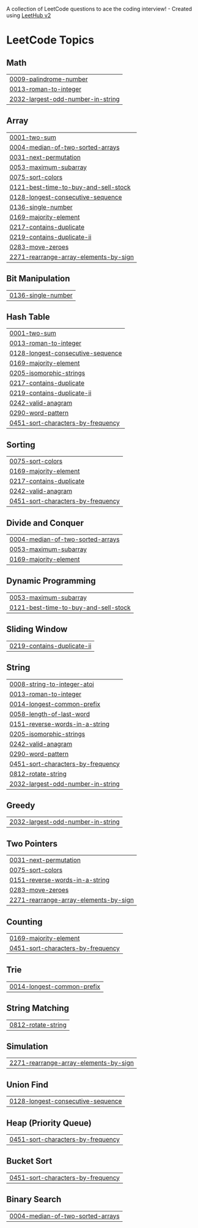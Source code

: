 A collection of LeetCode questions to ace the coding interview! - Created using [LeetHub v2](https://github.com/arunbhardwaj/LeetHub-2.0)
<!---LeetCode Topics Start-->
# LeetCode Topics
## Math
|  |
| ------- |
| [0009-palindrome-number](https://github.com/cm313/LeetCode/tree/master/0009-palindrome-number) |
| [0013-roman-to-integer](https://github.com/cm313/LeetCode/tree/master/0013-roman-to-integer) |
| [2032-largest-odd-number-in-string](https://github.com/cm313/LeetCode/tree/master/2032-largest-odd-number-in-string) |
## Array
|  |
| ------- |
| [0001-two-sum](https://github.com/cm313/LeetCode/tree/master/0001-two-sum) |
| [0004-median-of-two-sorted-arrays](https://github.com/cm313/LeetCode/tree/master/0004-median-of-two-sorted-arrays) |
| [0031-next-permutation](https://github.com/cm313/LeetCode/tree/master/0031-next-permutation) |
| [0053-maximum-subarray](https://github.com/cm313/LeetCode/tree/master/0053-maximum-subarray) |
| [0075-sort-colors](https://github.com/cm313/LeetCode/tree/master/0075-sort-colors) |
| [0121-best-time-to-buy-and-sell-stock](https://github.com/cm313/LeetCode/tree/master/0121-best-time-to-buy-and-sell-stock) |
| [0128-longest-consecutive-sequence](https://github.com/cm313/LeetCode/tree/master/0128-longest-consecutive-sequence) |
| [0136-single-number](https://github.com/cm313/LeetCode/tree/master/0136-single-number) |
| [0169-majority-element](https://github.com/cm313/LeetCode/tree/master/0169-majority-element) |
| [0217-contains-duplicate](https://github.com/cm313/LeetCode/tree/master/0217-contains-duplicate) |
| [0219-contains-duplicate-ii](https://github.com/cm313/LeetCode/tree/master/0219-contains-duplicate-ii) |
| [0283-move-zeroes](https://github.com/cm313/LeetCode/tree/master/0283-move-zeroes) |
| [2271-rearrange-array-elements-by-sign](https://github.com/cm313/LeetCode/tree/master/2271-rearrange-array-elements-by-sign) |
## Bit Manipulation
|  |
| ------- |
| [0136-single-number](https://github.com/cm313/LeetCode/tree/master/0136-single-number) |
## Hash Table
|  |
| ------- |
| [0001-two-sum](https://github.com/cm313/LeetCode/tree/master/0001-two-sum) |
| [0013-roman-to-integer](https://github.com/cm313/LeetCode/tree/master/0013-roman-to-integer) |
| [0128-longest-consecutive-sequence](https://github.com/cm313/LeetCode/tree/master/0128-longest-consecutive-sequence) |
| [0169-majority-element](https://github.com/cm313/LeetCode/tree/master/0169-majority-element) |
| [0205-isomorphic-strings](https://github.com/cm313/LeetCode/tree/master/0205-isomorphic-strings) |
| [0217-contains-duplicate](https://github.com/cm313/LeetCode/tree/master/0217-contains-duplicate) |
| [0219-contains-duplicate-ii](https://github.com/cm313/LeetCode/tree/master/0219-contains-duplicate-ii) |
| [0242-valid-anagram](https://github.com/cm313/LeetCode/tree/master/0242-valid-anagram) |
| [0290-word-pattern](https://github.com/cm313/LeetCode/tree/master/0290-word-pattern) |
| [0451-sort-characters-by-frequency](https://github.com/cm313/LeetCode/tree/master/0451-sort-characters-by-frequency) |
## Sorting
|  |
| ------- |
| [0075-sort-colors](https://github.com/cm313/LeetCode/tree/master/0075-sort-colors) |
| [0169-majority-element](https://github.com/cm313/LeetCode/tree/master/0169-majority-element) |
| [0217-contains-duplicate](https://github.com/cm313/LeetCode/tree/master/0217-contains-duplicate) |
| [0242-valid-anagram](https://github.com/cm313/LeetCode/tree/master/0242-valid-anagram) |
| [0451-sort-characters-by-frequency](https://github.com/cm313/LeetCode/tree/master/0451-sort-characters-by-frequency) |
## Divide and Conquer
|  |
| ------- |
| [0004-median-of-two-sorted-arrays](https://github.com/cm313/LeetCode/tree/master/0004-median-of-two-sorted-arrays) |
| [0053-maximum-subarray](https://github.com/cm313/LeetCode/tree/master/0053-maximum-subarray) |
| [0169-majority-element](https://github.com/cm313/LeetCode/tree/master/0169-majority-element) |
## Dynamic Programming
|  |
| ------- |
| [0053-maximum-subarray](https://github.com/cm313/LeetCode/tree/master/0053-maximum-subarray) |
| [0121-best-time-to-buy-and-sell-stock](https://github.com/cm313/LeetCode/tree/master/0121-best-time-to-buy-and-sell-stock) |
## Sliding Window
|  |
| ------- |
| [0219-contains-duplicate-ii](https://github.com/cm313/LeetCode/tree/master/0219-contains-duplicate-ii) |
## String
|  |
| ------- |
| [0008-string-to-integer-atoi](https://github.com/cm313/LeetCode/tree/master/0008-string-to-integer-atoi) |
| [0013-roman-to-integer](https://github.com/cm313/LeetCode/tree/master/0013-roman-to-integer) |
| [0014-longest-common-prefix](https://github.com/cm313/LeetCode/tree/master/0014-longest-common-prefix) |
| [0058-length-of-last-word](https://github.com/cm313/LeetCode/tree/master/0058-length-of-last-word) |
| [0151-reverse-words-in-a-string](https://github.com/cm313/LeetCode/tree/master/0151-reverse-words-in-a-string) |
| [0205-isomorphic-strings](https://github.com/cm313/LeetCode/tree/master/0205-isomorphic-strings) |
| [0242-valid-anagram](https://github.com/cm313/LeetCode/tree/master/0242-valid-anagram) |
| [0290-word-pattern](https://github.com/cm313/LeetCode/tree/master/0290-word-pattern) |
| [0451-sort-characters-by-frequency](https://github.com/cm313/LeetCode/tree/master/0451-sort-characters-by-frequency) |
| [0812-rotate-string](https://github.com/cm313/LeetCode/tree/master/0812-rotate-string) |
| [2032-largest-odd-number-in-string](https://github.com/cm313/LeetCode/tree/master/2032-largest-odd-number-in-string) |
## Greedy
|  |
| ------- |
| [2032-largest-odd-number-in-string](https://github.com/cm313/LeetCode/tree/master/2032-largest-odd-number-in-string) |
## Two Pointers
|  |
| ------- |
| [0031-next-permutation](https://github.com/cm313/LeetCode/tree/master/0031-next-permutation) |
| [0075-sort-colors](https://github.com/cm313/LeetCode/tree/master/0075-sort-colors) |
| [0151-reverse-words-in-a-string](https://github.com/cm313/LeetCode/tree/master/0151-reverse-words-in-a-string) |
| [0283-move-zeroes](https://github.com/cm313/LeetCode/tree/master/0283-move-zeroes) |
| [2271-rearrange-array-elements-by-sign](https://github.com/cm313/LeetCode/tree/master/2271-rearrange-array-elements-by-sign) |
## Counting
|  |
| ------- |
| [0169-majority-element](https://github.com/cm313/LeetCode/tree/master/0169-majority-element) |
| [0451-sort-characters-by-frequency](https://github.com/cm313/LeetCode/tree/master/0451-sort-characters-by-frequency) |
## Trie
|  |
| ------- |
| [0014-longest-common-prefix](https://github.com/cm313/LeetCode/tree/master/0014-longest-common-prefix) |
## String Matching
|  |
| ------- |
| [0812-rotate-string](https://github.com/cm313/LeetCode/tree/master/0812-rotate-string) |
## Simulation
|  |
| ------- |
| [2271-rearrange-array-elements-by-sign](https://github.com/cm313/LeetCode/tree/master/2271-rearrange-array-elements-by-sign) |
## Union Find
|  |
| ------- |
| [0128-longest-consecutive-sequence](https://github.com/cm313/LeetCode/tree/master/0128-longest-consecutive-sequence) |
## Heap (Priority Queue)
|  |
| ------- |
| [0451-sort-characters-by-frequency](https://github.com/cm313/LeetCode/tree/master/0451-sort-characters-by-frequency) |
## Bucket Sort
|  |
| ------- |
| [0451-sort-characters-by-frequency](https://github.com/cm313/LeetCode/tree/master/0451-sort-characters-by-frequency) |
## Binary Search
|  |
| ------- |
| [0004-median-of-two-sorted-arrays](https://github.com/cm313/LeetCode/tree/master/0004-median-of-two-sorted-arrays) |
<!---LeetCode Topics End-->